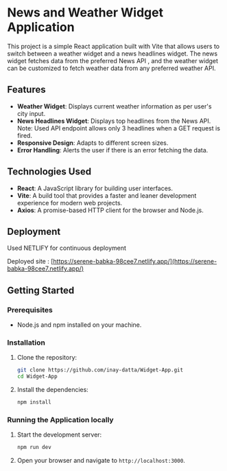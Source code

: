 # News and Weather Widget Application

This project is a simple React application built with Vite that allows users to switch between a weather widget and a news headlines widget. The news widget fetches data from the preferred News API , and the weather widget can be customized to fetch weather data from any preferred weather API.

## Features

- **Weather Widget**: Displays current weather information as per user's city input.
- **News Headlines Widget**: Displays top headlines from the News API. Note: Used API endpoint allows only 3 headlines when a GET request is fired.
- **Responsive Design**: Adapts to different screen sizes.
- **Error Handling**: Alerts the user if there is an error fetching the data.

## Technologies Used

- **React**: A JavaScript library for building user interfaces.
- **Vite**: A build tool that provides a faster and leaner development experience for modern web projects.
- **Axios**: A promise-based HTTP client for the browser and Node.js.

## Deployment

Used NETLIFY for continuous deployment

Deployed site : [https://serene-babka-98cee7.netlify.app/](https://serene-babka-98cee7.netlify.app/) 

## Getting Started

### Prerequisites

- Node.js and npm installed on your machine.

### Installation

1. Clone the repository:
    ```sh
    git clone https://github.com/inay-datta/Widget-App.git
    cd Widget-App
    ```

2. Install the dependencies:
    ```sh
    npm install
    ```

### Running the Application locally

1. Start the development server:
    ```sh
    npm run dev
    ```

2. Open your browser and navigate to `http://localhost:3000`.




